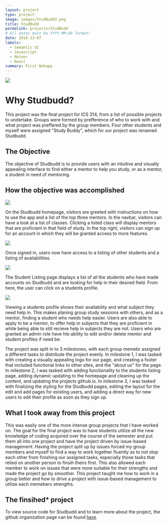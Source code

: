 ```yaml
---
layout: project
type: project
image: images/StudBudd3.png
title: StudBudd
permalink: projects/StudBudd
# All dates must be YYYY-MM-DD format!
date: 2018-12-07
labels:
  - Semantic UI
  - Javascript
  - Meteor
  - React
summary: First Webapp
---
```

<img class="ui image" src="{{ site.baseurl }}/images/StudBudd2.png">

# Why Studbudd?

This project was the final project for ICS 314, from a list of possible projects to undertake. Groups were formed by prefference of who to work with and what project was preffered by the group members. Four other students and myself were assigned "Study Buddy", which for our project was renamed Studbudd.

## The Objective

The objective of Studbudd is to provide users with an intuitive and visually appealing interface to find either a mentor to help you study, or as a mentor, a student in need of mentoring.

## How the objective was accomplished

<img class="ui image" src="{{ site.baseurl }}/images/Github_Homepage.png">

On the Studbudd homepage, visitors are greeted with instructions on how to use the app and a list of the top three mentors. In the navbar, visitors can have a look at a list of classes. Clicking a listed class will display mentors that are proficient in that field of study. In the top right, visitors can sign up for an account in which they will be granted access to more features. 

<img class="ui image" src="{{ site.baseurl }}/images/User_hp.png">

Once signed in, users now have access to a listing of other students and a listing of availabilities. 

<img class="ui image" src="{{ site.baseurl }}/images/User_CL.png">

The Student Listing page displays a list of all the students who have made accounts on Studbudd and are looking for help in their desired field. From here, the user can click on a students profile.

<img class="ui image" src="{{ site.baseurl }}/images/User_Profile.png">

Viewing a students profile shows their availability and what subject they need help in. This makes planing group study sessions with others, and as a mentor, finding a student who needs help easier. Users are also able to apply to be a mentor, to offer help in subjects that they are proficient in while being able to still recieve help in subjects they are not. Users who are granted an admin role have hte ability to edit and/or delete mentor and student profiles if need be. 

The project was split in to 3 milestones, with each group memebr assigned a different tasks to distribute the project evenly. In milestone 1, I was tasked with creating a visually appealing logo for our page, and creating a footer that included functional links to other sites, and the "about us" for the page. In milestone 2, I was tasked with adding functionality to the students listing page, adding dynamic updating to the homepage and cleaning up the content, and updating the projects github.io. In milestone 3, I was tasked with finalizing the styling for the Studbudd pages, editing the layout for the edit and add pages for existing users, and adding a direct way for new users to edit their profile as soon as they sign up. 

## What I took away from this project

This was easily one of the more intense group projects that I have worked on. The goal for the final project was to have students utilize all the new knowledge of coding acquired over the course of the semester and put them all into one project and have the project driven by issue-based management. Having the project split up by issues forced my group members and myself to find a way to work together fluently as to not stop each other from finishing our assigned tasks, especially those tasks that relied on another person to finsih theirs first. This also allowed each member to work on issues that were more suitable for their strengths and made the project go by smoother. This project taught me how to work in a group better and how to drive a project with issue-based management to utilize each memebers strengths. 

## The finsihed* project

To view source code for Studbudd and to learn more about the project, the github organization page can be found [here](https://studbudd.github.io/).



